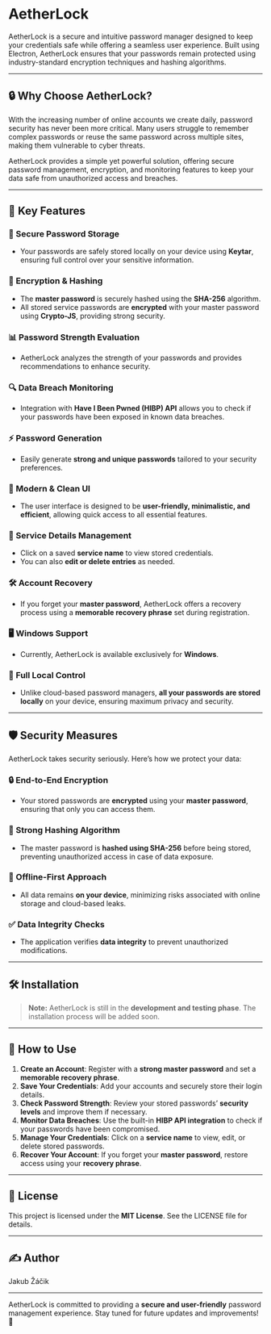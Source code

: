 # AetherLock

AetherLock is a secure and intuitive password manager designed to keep your credentials safe while offering a seamless user experience. Built using Electron, AetherLock ensures that your passwords remain protected using industry-standard encryption techniques and hashing algorithms.

---

## 🔒 Why Choose AetherLock?

With the increasing number of online accounts we create daily, password security has never been more critical. Many users struggle to remember complex passwords or reuse the same password across multiple sites, making them vulnerable to cyber threats. 

AetherLock provides a simple yet powerful solution, offering secure password management, encryption, and monitoring features to keep your data safe from unauthorized access and breaches.

---

## 🌟 Key Features

### 🔑 Secure Password Storage
- Your passwords are safely stored locally on your device using **Keytar**, ensuring full control over your sensitive information.

### 🔐 Encryption & Hashing
- The **master password** is securely hashed using the **SHA-256** algorithm.
- All stored service passwords are **encrypted** with your master password using **Crypto-JS**, providing strong security.

### 📊 Password Strength Evaluation
- AetherLock analyzes the strength of your passwords and provides recommendations to enhance security.

### 🔍 Data Breach Monitoring
- Integration with **Have I Been Pwned (HIBP) API** allows you to check if your passwords have been exposed in known data breaches.

### ⚡ Password Generation
- Easily generate **strong and unique passwords** tailored to your security preferences.

### 🎨 Modern & Clean UI
- The user interface is designed to be **user-friendly, minimalistic, and efficient**, allowing quick access to all essential features.

### 📂 Service Details Management
- Click on a saved **service name** to view stored credentials.
- You can also **edit or delete entries** as needed.

### 🛠️ Account Recovery
- If you forget your **master password**, AetherLock offers a recovery process using a **memorable recovery phrase** set during registration.

### 🖥️ Windows Support
- Currently, AetherLock is available exclusively for **Windows**.

### 🚀 Full Local Control
- Unlike cloud-based password managers, **all your passwords are stored locally** on your device, ensuring maximum privacy and security.

---

## 🛡️ Security Measures

AetherLock takes security seriously. Here’s how we protect your data:

### 🔒 End-to-End Encryption
- Your stored passwords are **encrypted** using your **master password**, ensuring that only you can access them.

### 🔄 Strong Hashing Algorithm
- The master password is **hashed using SHA-256** before being stored, preventing unauthorized access in case of data exposure.

### 📴 Offline-First Approach
- All data remains **on your device**, minimizing risks associated with online storage and cloud-based leaks.

### ✅ Data Integrity Checks
- The application verifies **data integrity** to prevent unauthorized modifications.

---

## 🛠️ Installation

> **Note:** AetherLock is still in the **development and testing phase**. The installation process will be added soon.

---

## 📖 How to Use

1. **Create an Account**: Register with a **strong master password** and set a **memorable recovery phrase**.
2. **Save Your Credentials**: Add your accounts and securely store their login details.
3. **Check Password Strength**: Review your stored passwords’ **security levels** and improve them if necessary.
4. **Monitor Data Breaches**: Use the built-in **HIBP API integration** to check if your passwords have been compromised.
5. **Manage Your Credentials**: Click on a **service name** to view, edit, or delete stored passwords.
6. **Recover Your Account**: If you forget your **master password**, restore access using your **recovery phrase**.

---

## 📜 License

This project is licensed under the **MIT License**. See the LICENSE file for details.

---

## ✍️ Author

Jakub Žáčik

---

AetherLock is committed to providing a **secure and user-friendly** password management experience. Stay tuned for future updates and improvements! 🚀


